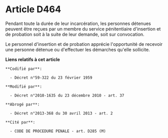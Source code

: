 # Article D464

Pendant toute la durée de leur incarcération, les personnes détenues peuvent être reçues par un membre du service
pénitentiaire d'insertion et de probation soit à la suite de leur demande, soit sur convocation.

Le personnel d'insertion et de probation apprécie l'opportunité de recevoir une personne détenue ou d'effectuer les démarches
qu'elle sollicite.

**Liens relatifs à cet article**

	**Codifié par**:

	  - Décret n°59-322 du 23 février 1959

	**Modifié par**:

	  - Décret n°2010-1635 du 23 décembre 2010 - art. 37

	**Abrogé par**:

	  - Décret n°2013-368 du 30 avril 2013 - art. 2

	**Cité par**:

	  - CODE DE PROCEDURE PENALE - art. D285 (M)
